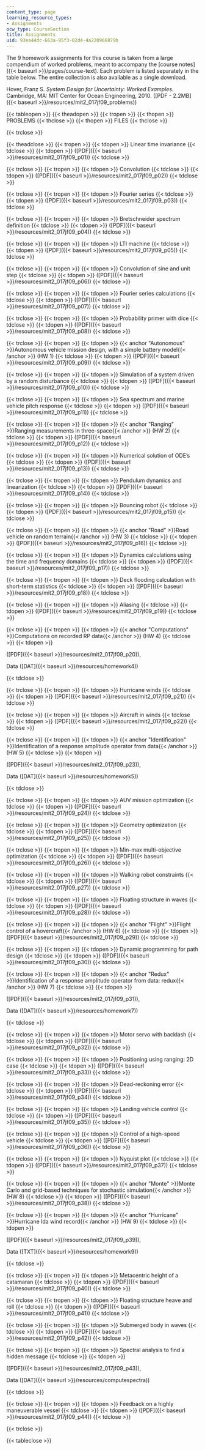 ```yaml
---
content_type: page
learning_resource_types:
- Assignments
ocw_type: CourseSection
title: Assignments
uid: 93ea44dc-663a-95f3-02d4-4a220966879b
---
```


The 9 homework assignments for this course is taken from a large compendium of worked problems, meant to accompany the [course notes]({{< baseurl >}}/pages/course-text). Each problem is listed separately in the table below. The entire collection is also available as a single download.

Hover, Franz S. _System Design for Uncertainty: Worked Examples._ Cambridge, MA: MIT Center for Ocean Engineering, 2010. ([PDF - 2.2MB]({{< baseurl >}}/resources/mit2_017jf09_problems))

{{< tableopen >}}
{{< theadopen >}}
{{< tropen >}}
{{< thopen >}}
PROBLEMS
{{< thclose >}}
{{< thopen >}}
FILES
{{< thclose >}}

{{< trclose >}}

{{< theadclose >}}
{{< tropen >}}
{{< tdopen >}}
Linear time invariance
{{< tdclose >}}
{{< tdopen >}}
([PDF]({{< baseurl >}}/resources/mit2_017jf09_p01))
{{< tdclose >}}

{{< trclose >}}
{{< tropen >}}
{{< tdopen >}}
Convolution
{{< tdclose >}}
{{< tdopen >}}
([PDF]({{< baseurl >}}/resources/mit2_017jf09_p02))
{{< tdclose >}}

{{< trclose >}}
{{< tropen >}}
{{< tdopen >}}
Fourier series
{{< tdclose >}}
{{< tdopen >}}
([PDF]({{< baseurl >}}/resources/mit2_017jf09_p03))
{{< tdclose >}}

{{< trclose >}}
{{< tropen >}}
{{< tdopen >}}
Bretschneider spectrum definition
{{< tdclose >}}
{{< tdopen >}}
([PDF]({{< baseurl >}}/resources/mit2_017jf09_p04))
{{< tdclose >}}

{{< trclose >}}
{{< tropen >}}
{{< tdopen >}}
LTI machine
{{< tdclose >}}
{{< tdopen >}}
([PDF]({{< baseurl >}}/resources/mit2_017jf09_p05))
{{< tdclose >}}

{{< trclose >}}
{{< tropen >}}
{{< tdopen >}}
Convolution of sine and unit step
{{< tdclose >}}
{{< tdopen >}}
([PDF]({{< baseurl >}}/resources/mit2_017jf09_p06))
{{< tdclose >}}

{{< trclose >}}
{{< tropen >}}
{{< tdopen >}}
Fourier series calculations
{{< tdclose >}}
{{< tdopen >}}
([PDF]({{< baseurl >}}/resources/mit2_017jf09_p07))
{{< tdclose >}}

{{< trclose >}}
{{< tropen >}}
{{< tdopen >}}
Probability primer with dice
{{< tdclose >}}
{{< tdopen >}}
([PDF]({{< baseurl >}}/resources/mit2_017jf09_p08))
{{< tdclose >}}

{{< trclose >}}
{{< tropen >}}
{{< tdopen >}}
{{< anchor "Autonomous" >}}Autonomous vehicle mission design, with a simple battery model{{< /anchor >}} (HW 1)
{{< tdclose >}}
{{< tdopen >}}
([PDF]({{< baseurl >}}/resources/mit2_017jf09_p09))
{{< tdclose >}}

{{< trclose >}}
{{< tropen >}}
{{< tdopen >}}
Simulation of a system driven by a random disturbance
{{< tdclose >}}
{{< tdopen >}}
([PDF]({{< baseurl >}}/resources/mit2_017jf09_p10))
{{< tdclose >}}

{{< trclose >}}
{{< tropen >}}
{{< tdopen >}}
Sea spectrum and marine vehicle pitch response
{{< tdclose >}}
{{< tdopen >}}
([PDF]({{< baseurl >}}/resources/mit2_017jf09_p11))
{{< tdclose >}}

{{< trclose >}}
{{< tropen >}}
{{< tdopen >}}
{{< anchor "Ranging" >}}Ranging measurements in three-space{{< /anchor >}} (HW 2)
{{< tdclose >}}
{{< tdopen >}}
([PDF]({{< baseurl >}}/resources/mit2_017jf09_p12))
{{< tdclose >}}

{{< trclose >}}
{{< tropen >}}
{{< tdopen >}}
Numerical solution of ODE’s
{{< tdclose >}}
{{< tdopen >}}
([PDF]({{< baseurl >}}/resources/mit2_017jf09_p13))
{{< tdclose >}}

{{< trclose >}}
{{< tropen >}}
{{< tdopen >}}
Pendulum dynamics and linearization
{{< tdclose >}}
{{< tdopen >}}
([PDF]({{< baseurl >}}/resources/mit2_017jf09_p14))
{{< tdclose >}}

{{< trclose >}}
{{< tropen >}}
{{< tdopen >}}
Bouncing robot
{{< tdclose >}}
{{< tdopen >}}
([PDF]({{< baseurl >}}/resources/mit2_017jf09_p15))
{{< tdclose >}}

{{< trclose >}}
{{< tropen >}}
{{< tdopen >}}
{{< anchor "Road" >}}Road vehicle on random terrain{{< /anchor >}} (HW 3)
{{< tdclose >}}
{{< tdopen >}}
([PDF]({{< baseurl >}}/resources/mit2_017jf09_p16))
{{< tdclose >}}

{{< trclose >}}
{{< tropen >}}
{{< tdopen >}}
Dynamics calculations using the time and frequency domains
{{< tdclose >}}
{{< tdopen >}}
([PDF]({{< baseurl >}}/resources/mit2_017jf09_p17))
{{< tdclose >}}

{{< trclose >}}
{{< tropen >}}
{{< tdopen >}}
Deck flooding calculation with short-term statistics
{{< tdclose >}}
{{< tdopen >}}
([PDF]({{< baseurl >}}/resources/mit2_017jf09_p18))
{{< tdclose >}}

{{< trclose >}}
{{< tropen >}}
{{< tdopen >}}
Aliasing
{{< tdclose >}}
{{< tdopen >}}
([PDF]({{< baseurl >}}/resources/mit2_017jf09_p19))
{{< tdclose >}}

{{< trclose >}}
{{< tropen >}}
{{< tdopen >}}
{{< anchor "Computations" >}}Computations on recorded RP data{{< /anchor >}} (HW 4)
{{< tdclose >}}
{{< tdopen >}}


([PDF]({{< baseurl >}}/resources/mit2_017jf09_p20)),

Data ([DAT]({{< baseurl >}}/resources/homework4))


{{< tdclose >}}

{{< trclose >}}
{{< tropen >}}
{{< tdopen >}}
Hurricane winds
{{< tdclose >}}
{{< tdopen >}}
([PDF]({{< baseurl >}}/resources/mit2_017jf09_p21))
{{< tdclose >}}

{{< trclose >}}
{{< tropen >}}
{{< tdopen >}}
Aircraft in winds
{{< tdclose >}}
{{< tdopen >}}
([PDF]({{< baseurl >}}/resources/mit2_017jf09_p22))
{{< tdclose >}}

{{< trclose >}}
{{< tropen >}}
{{< tdopen >}}
{{< anchor "Identification" >}}Identification of a response amplitude operator from data{{< /anchor >}} (HW 5)
{{< tdclose >}}
{{< tdopen >}}


([PDF]({{< baseurl >}}/resources/mit2_017jf09_p23)),

Data ([DAT]({{< baseurl >}}/resources/homework5))


{{< tdclose >}}

{{< trclose >}}
{{< tropen >}}
{{< tdopen >}}
AUV mission optimization
{{< tdclose >}}
{{< tdopen >}}
([PDF]({{< baseurl >}}/resources/mit2_017jf09_p24))
{{< tdclose >}}

{{< trclose >}}
{{< tropen >}}
{{< tdopen >}}
Geometry optimization
{{< tdclose >}}
{{< tdopen >}}
([PDF]({{< baseurl >}}/resources/mit2_017jf09_p25))
{{< tdclose >}}

{{< trclose >}}
{{< tropen >}}
{{< tdopen >}}
Min-max multi-objective optimization
{{< tdclose >}}
{{< tdopen >}}
([PDF]({{< baseurl >}}/resources/mit2_017jf09_p26))
{{< tdclose >}}

{{< trclose >}}
{{< tropen >}}
{{< tdopen >}}
Walking robot constraints
{{< tdclose >}}
{{< tdopen >}}
([PDF]({{< baseurl >}}/resources/mit2_017jf09_p27))
{{< tdclose >}}

{{< trclose >}}
{{< tropen >}}
{{< tdopen >}}
Floating structure in waves
{{< tdclose >}}
{{< tdopen >}}
([PDF]({{< baseurl >}}/resources/mit2_017jf09_p28))
{{< tdclose >}}

{{< trclose >}}
{{< tropen >}}
{{< tdopen >}}
{{< anchor "Flight" >}}Flight control of a hovercraft{{< /anchor >}} (HW 6)
{{< tdclose >}}
{{< tdopen >}}
([PDF]({{< baseurl >}}/resources/mit2_017jf09_p29))
{{< tdclose >}}

{{< trclose >}}
{{< tropen >}}
{{< tdopen >}}
Dynamic programming for path design
{{< tdclose >}}
{{< tdopen >}}
([PDF]({{< baseurl >}}/resources/mit2_017jf09_p30))
{{< tdclose >}}

{{< trclose >}}
{{< tropen >}}
{{< tdopen >}}
{{< anchor "Redux" >}}Identification of a response amplitude operator from data: redux{{< /anchor >}} (HW 7)
{{< tdclose >}}
{{< tdopen >}}


([PDF]({{< baseurl >}}/resources/mit2_017jf09_p31)),

Data ([DAT]({{< baseurl >}}/resources/homework7))


{{< tdclose >}}

{{< trclose >}}
{{< tropen >}}
{{< tdopen >}}
Motor servo with backlash
{{< tdclose >}}
{{< tdopen >}}
([PDF]({{< baseurl >}}/resources/mit2_017jf09_p32))
{{< tdclose >}}

{{< trclose >}}
{{< tropen >}}
{{< tdopen >}}
Positioning using ranging: 2D case
{{< tdclose >}}
{{< tdopen >}}
([PDF]({{< baseurl >}}/resources/mit2_017jf09_p33))
{{< tdclose >}}

{{< trclose >}}
{{< tropen >}}
{{< tdopen >}}
Dead-reckoning error
{{< tdclose >}}
{{< tdopen >}}
([PDF]({{< baseurl >}}/resources/mit2_017jf09_p34))
{{< tdclose >}}

{{< trclose >}}
{{< tropen >}}
{{< tdopen >}}
Landing vehicle control
{{< tdclose >}}
{{< tdopen >}}
([PDF]({{< baseurl >}}/resources/mit2_017jf09_p35))
{{< tdclose >}}

{{< trclose >}}
{{< tropen >}}
{{< tdopen >}}
Control of a high-speed vehicle
{{< tdclose >}}
{{< tdopen >}}
([PDF]({{< baseurl >}}/resources/mit2_017jf09_p36))
{{< tdclose >}}

{{< trclose >}}
{{< tropen >}}
{{< tdopen >}}
Nyquist plot
{{< tdclose >}}
{{< tdopen >}}
([PDF]({{< baseurl >}}/resources/mit2_017jf09_p37))
{{< tdclose >}}

{{< trclose >}}
{{< tropen >}}
{{< tdopen >}}
{{< anchor "Monte" >}}Monte Carlo and grid-based techniques for stochastic simulation{{< /anchor >}} (HW 8)
{{< tdclose >}}
{{< tdopen >}}
([PDF]({{< baseurl >}}/resources/mit2_017jf09_p38))
{{< tdclose >}}

{{< trclose >}}
{{< tropen >}}
{{< tdopen >}}
{{< anchor "Hurricane" >}}Hurricane Ida wind record{{< /anchor >}} (HW 9)
{{< tdclose >}}
{{< tdopen >}}


([PDF]({{< baseurl >}}/resources/mit2_017jf09_p39)),

Data ([TXT]({{< baseurl >}}/resources/homework9))


{{< tdclose >}}

{{< trclose >}}
{{< tropen >}}
{{< tdopen >}}
Metacentric height of a catamaran
{{< tdclose >}}
{{< tdopen >}}
([PDF]({{< baseurl >}}/resources/mit2_017jf09_p40))
{{< tdclose >}}

{{< trclose >}}
{{< tropen >}}
{{< tdopen >}}
Floating structure heave and roll
{{< tdclose >}}
{{< tdopen >}}
([PDF]({{< baseurl >}}/resources/mit2_017jf09_p41))
{{< tdclose >}}

{{< trclose >}}
{{< tropen >}}
{{< tdopen >}}
Submerged body in waves
{{< tdclose >}}
{{< tdopen >}}
([PDF]({{< baseurl >}}/resources/mit2_017jf09_p42))
{{< tdclose >}}

{{< trclose >}}
{{< tropen >}}
{{< tdopen >}}
Spectral analysis to find a hidden message
{{< tdclose >}}
{{< tdopen >}}


([PDF]({{< baseurl >}}/resources/mit2_017jf09_p43)),

Data ([DAT]({{< baseurl >}}/resources/computespectra))


{{< tdclose >}}

{{< trclose >}}
{{< tropen >}}
{{< tdopen >}}
Feedback on a highly maneuverable vessel
{{< tdclose >}}
{{< tdopen >}}
([PDF]({{< baseurl >}}/resources/mit2_017jf09_p44))
{{< tdclose >}}

{{< trclose >}}

{{< tableclose >}}
